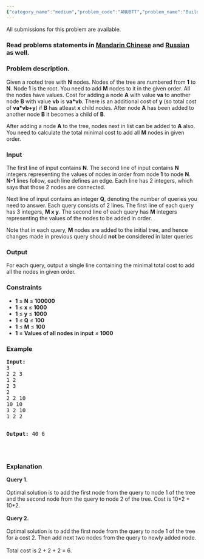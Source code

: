 ```yaml
---
{"category_name":"medium","problem_code":"ANUBTT","problem_name":"Build the Tree","languages_supported":{"0":"ADA","1":"ASM","2":"BASH","3":"BF","4":"C","5":"C99 strict","6":"CAML","7":"CLOJ","8":"CLPS","9":"CPP 4.3.2","10":"CPP 4.9.2","11":"CPP14","12":"CS2","13":"D","14":"ERL","15":"FORT","16":"FS","17":"GO","18":"HASK","19":"ICK","20":"ICON","21":"JAVA","22":"JS","23":"LISP clisp","24":"LISP sbcl","25":"LUA","26":"NEM","27":"NICE","28":"NODEJS","29":"PAS fpc","30":"PAS gpc","31":"PERL","32":"PERL6","33":"PHP","34":"PIKE","35":"PRLG","36":"PYTH","37":"PYTH 3.4","38":"RUBY","39":"SCALA","40":"SCM guile","41":"SCM qobi","42":"ST","43":"TCL","44":"TEXT","45":"WSPC"},"max_timelimit":4,"source_sizelimit":50000,"problem_author":"anudeep2011","problem_tester":"gerald","date_added":"22-04-2014","tags":{"0":"anudeep2011","1":"cook46","2":"hard","3":"min"},"editorial_url":"http://discuss.codechef.com/problems/ANUBTT","time":{"view_start_date":1400437800,"submit_start_date":1400437800,"visible_start_date":1400437800,"end_date":1735669800},"layout":"problem"}
---
```

<span class="solution-visible-txt">All submissions for this problem are available.</span><h3> Read problems statements in <a target="_blank" href="http://www.codechef.com/download/translated/COOK46/mandarin/ANUBTT.pdf">Mandarin Chinese</a> and <a target="_blank" href="http://www.codechef.com/download/translated/COOK46/russian/ANUBTT.pdf">Russian</a> as well.</h3>
<h3>Problem description.</h3>
<p>Given a rooted tree with <b>N</b> nodes. Nodes of the tree are numbered from <b>1</b> to <b>N</b>. Node <b>1</b> is the root. You need to add <b>M</b> nodes to it in the given order. All the nodes have values. Cost for adding a node <b>A</b> with value <b>va</b> to another node <b>B</b> with value <b>vb</b> is <b>va*vb</b>. There is an additional cost of <b>y</b> (so total cost of <b>va*vb+y</b>) if <b>B</b> has atleast <b>x</b> child nodes. After node <b>A</b> has been added to another node <b>B</b> it becomes a child of <b>B</b>.</p>
<p>After adding a node <b>A</b> to the tree, nodes next in list can be added to <b>A</b> also. You need to calculate the total minimal cost to add all <b>M</b> nodes in given order.</p>
<h3>Input</h3>
<p>The first line of input contains <b>N</b>. The second line of input contains <b>N</b> integers representing the values of nodes in order from node <b>1</b> to node <b>N</b>. <b>N-1</b> lines follow, each line defines an edge. Each line has 2 integers, which says that those 2 nodes are connected.</p>
<p>Next line of input contains an integer <b>Q</b>, denoting the number of queries you need to answer. Each query consists of 2 lines. The first line of each query has 3 integers, <b>M x y</b>. The second line of each query has <b>M</b> integers representing the values of the nodes to be added in order.</p>
<p>Note that in each query, <b>M</b> nodes are added to the initial tree, and hence changes made in previous query should <b>not</b> be considered in later queries</p>
<h3>Output</h3>
<p>For each query, output a single line containing the minimal total cost to add all the nodes in given order.</p>
<h3>Constraints</h3>
<ul>
<li><b>1</b> ≤ <b>N</b> ≤ <b>100000</b></li>
<li><b>1</b> ≤ <b>x</b> ≤ <b>1000</b></li>
<li><b>1</b> ≤ <b>y</b> ≤ <b>1000</b></li>
<li><b>1</b> ≤ <b>Q</b> ≤ <b>100</b></li>
<li><b>1</b> ≤ <b>M</b> ≤ <b>100</b></li>
<li><b>1</b> ≤ <b>Values of all nodes in input</b> ≤ <b>1000</b></li>
</ul>
<h3>Example</h3>
<pre><b>Input:</b>
3
2 2 3
1 2
2 3
2
2 2 10
10 10
3 2 10
1 2 2

<b>Output:</b>
40
6
</pre><p> </p>
<h3>Explanation</h3>
<p><b>Query 1.</b><br/><br />
Optimal solution is to add the first node from the query to node 1 of the tree and the second node from the query to node 2 of the tree. Cost is 10*2 + 10*2.<br/><br />
<b>Query 2.</b><br/><br />
Optimal solution is to add the first node from the query to node 1 of the tree for a cost 2. Then add next two nodes from the query to newly added node.<br/><br />
Total cost is 2 + 2 + 2 = 6.</br/></br/></br/></br/></p>
